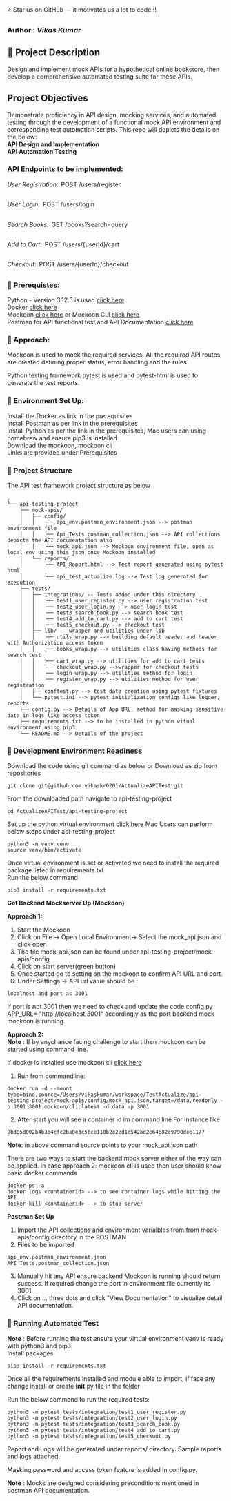 
:star: Star us on GitHub — it motivates us a lot to code !!
### Author : _Vikas Kumar_

##  :beginner: Project Description 
Design and implement mock APIs for a hypothetical online bookstore, then develop a comprehensive automated testing suite for these APIs.
## Project Objectives 
Demonstrate proficiency in API design, mocking services, and automated testing through the development of a functional mock API environment and corresponding test automation scripts. This repo will depicts the details on the below:\
 **API Design and Implementation**\
 **API Automation Testing**
 
### API Endpoints to be implemented: 

 ⁠*User Registration:* ⁠ POST /users/register
 ##
 ⁠*User Login:* ⁠ POST /users/login 
 ##
 ⁠*Search Books:* ⁠ GET /books?search=query
 ##
 ⁠*Add to Cart:* ⁠ POST /users/{userId}/cart
 ##
 ⁠*Checkout:* ⁠ POST /users/{userId}/checkout
 ##

### :notebook: Prerequistes:

Python - Version 3.12.3 is used [click here](https://www.python.org/downloads/)<br/>
Docker [click here](https://docs.docker.com/get-docker/)<br/>
Mockoon [click here](https://mockoon.com/download/#download-section) or Mockoon CLI [click here](https://hub.docker.com/r/mockoon/cli)<br/>
Postman for API functional test and API Documentation [click here](https://www.postman.com/downloads/)<br/>

###  :beginner: Approach: 

Mockoon is used to mock the required services. All the required API routes are created defining proper status, error handling and the rules.<br/>

Python testing framework pytest is used and pytest-html is used to generate the test reports.<br/>

### :electric_plug: Environment Set Up: 
Install the Docker as link in the prerequisites<br/>
Install Postman as per link in the prerequisites<br/>
Install Python as per the link in the prerequisites, Mac users can using homebrew and ensure pip3 is installed<br/>
Download the mockoon, mockoon cli<br/>
Links are provided under Prerequisites<br/>

###  :file_folder: Project Structure
The API test framework project structure as below 

```
.
└── api-testing-project
    ├── mock-apis/
    │   ├── config/
    │   │   ├── api_env.postman_environment.json --> postman environment file
    │   │   ├── Api_Tests.postman_collection.json --> API collections depicts the API documentation also
    │   │   └── mock_api.json --> Mockoon environment file, open as local env using this json once Mockoon installed
    │   └── reports/
    │       ├── API_Report.html --> Test report generated using pytest html
    │       └── api_test_actualize.log --> Test log generated for execution
    ├── tests/
    │   ├── integrations/ -- Tests added under this directory
    │   │   ├── test1_user_register.py --> user registration test
    │   │   ├── test2_user_login.py --> user login test
    │   │   ├── test3_search_book.py --> search book test
    │   │   ├── test4_add_to_cart.py --> add to cart test
    │   │   └── test5_checkout.py --> checkout test
    │   ├── lib/ -- wrapper and utilities under lib
    │   │   ├── utils_wrap.py --> building default header and header with Authorization access token 
    │   │   ├── books_wrap.py --> utilities class having methods for search test
    │   │   ├── cart_wrap.py --> utilities for add to cart tests 
    │   │   ├── checkout_wrap.py -->wrapper for checkout tests
    │   │   ├── login_wrap.py --> utilities method for login 
    │   │   └── register_wrap.py --> utilities method for user registration
    │   ├── conftest.py --> test data creation using pytest fixtures
    │   └── pytest.ini --> pytest initialization configs like logger, reports
    ├── config.py --> Details of App URL, method for masking sensitive data in logs like access token
    ├── requirements.txt --> to be installed in python vitual environment using pip3
    └── README.md --> Details of the project
```
###  :nut_and_bolt: Development Environment Readiness 

Download the code using git command as below or Download as zip from repositories<br/>
```
git clone git@github.com:vikaskr0201/ActualizeAPITest.git
```
From the downloaded path navigate to api-testing-project<br/>
```
cd ActualizeAPITest/api-testing-project
```
Set up the python virtual environment [click here](https://docs.python.org/3/library/venv.html)
Mac Users can perform below steps under api-testing-project<br/>

```
python3 -m venv venv
source venv/bin/activate
```
Once virtual environment is set or activated we need to install the required package listed in requirements.txt<br/>
Run the below command<br/>
```
pip3 install -r requirements.txt
```
**Get Backend Mockserver Up (Mockoon)**<br/>

**Approach 1:**<br/>
1. Start the Mockoon<br/>
2. Click on File -> Open Local Environment-> Select the mock_api.json and click open<br/>
3. The file mock_api.json can be found under api-testing-project/mock-apis/config<br/>
4. Click on start server(green button)<br/>
5. Once started go to setting on the mockoon to confirm API URL and port.<br/>
6. Under Settings -> API url value should be :<br/>
```
localhost and port as 3001
```
If port is not 3001 then we need to check and update the code config.py APP_URL= "http://localhost:3001" accordingly as the port backend mock mockoon is running.<br/>

**Approach 2:**<br/>
**Note** : If by anychance facing challenge to start then mockoon can be started using command line.<br/>

If docker is installed use mockoon cli [click here](https://hub.docker.com/r/mockoon/cli)<br/>
1. Run from commandline: <br/>
```
docker run -d --mount type=bind,source=/Users/vikaskumar/workspace/TestActualize/api-testing-project/mock-apis/config/mock_api.json,target=/data,readonly -p 3001:3001 mockoon/cli:latest -d data -p 3001
```
2. After start you will see a container id im command line 
For instance like<br/>
```
9bd05d002b4b3b4cfc2ba0e3c56ce118b2e2ed1c542bd2e64b82e9790dee1177
```
**Note**: in above command source points to your mock_api.json path <br/>

There are two ways to start the backend mock server either of the way can be applied. In case approach 2: mockoon cli is used then user should know basic docker commands<br/>

```
docker ps -a  
docker logs <containerid> --> to see container logs while hitting the API
docker kill <containerid> --> to stop server

```

**Postman Set Up**<br/>
1. Import the API collections and environment varialbles from from mock-apis/config directory in the POSTMAN<br/>
2. Files to be imported<br/>
```
api_env.postman_environment.json
API_Tests.postman_collection.json

```
3. Manually hit any API ensure backend Mockoon is running should return success. If required change the port in environment file currently its 3001<br/>
4. Click on ... three dots and click "View Documentation" to visualize detail API documentation. 

###  :rocket: Running Automated Test

**Note** : Before running the test ensure your virtual environment venv is ready with python3 and pip3<br/>
Install packages
```
pip3 install -r requirements.txt

```

Once all the requirements installed and module able to import, if face any change install or create __init__.py file in the folder<br/>

Run the below command to run the required tests:<br/>
```
python3 -m pytest tests/integration/test1_user_register.py
python3 -m pytest tests/integration/test2_user_login.py
python3 -m pytest tests/integration/test3_search_book.py 
python3 -m pytest tests/integration/test4_add_to_cart.py 
python3 -m pytest tests/integration/test5_checkout.py 
```
Report and Logs will be generated under reports/ directory. Sample reports and logs attached.<br/>

Masking password and access token feature is added in config.py.<br/>

**Note** : Mocks are designed considering preconditions mentioned in postman API documentation.<br/> 











